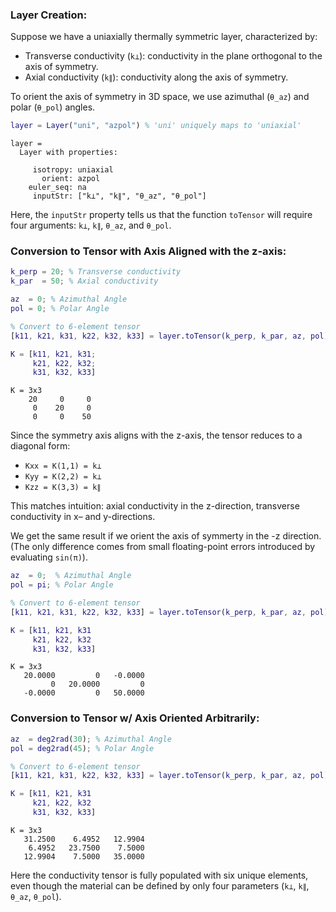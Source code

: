 
### Layer Creation:

Suppose we have a uniaxially thermally symmetric layer, characterized by:

-  Transverse conductivity (`k⊥`): conductivity in the plane orthogonal to the axis of symmetry. 
-  Axial conductivity (`k∥`): conductivity along the axis of symmetry. 

To orient the axis of symmetry in 3D space, we use azimuthal (`θ_az`) and polar (`θ_pol`) angles.

```matlab
layer = Layer("uni", "azpol") % 'uni' uniquely maps to 'uniaxial'
```

```matlabTextOutput
layer = 
  Layer with properties:

     isotropy: uniaxial
       orient: azpol
    euler_seq: na
     inputStr: ["k⊥", "k∥", "θ_az", "θ_pol"]
```


Here, the `inputStr` property tells us that the function `toTensor` will require four arguments: `k⊥`, `k∥`, `θ_az`, and `θ_pol`.

### Conversion to Tensor with Axis Aligned with the z\-axis:
```matlab
k_perp = 20; % Transverse conductivity
k_par  = 50; % Axial conductivity

az  = 0; % Azimuthal Angle
pol = 0; % Polar Angle

% Convert to 6-element tensor
[k11, k21, k31, k22, k32, k33] = layer.toTensor(k_perp, k_par, az, pol);

K = [k11, k21, k31;
     k21, k22, k32;
     k31, k32, k33]
```

```matlabTextOutput
K = 3x3
    20     0     0
     0    20     0
     0     0    50

```


Since the symmetry axis aligns with the z\-axis, the tensor reduces to a diagonal form:

-  `Kxx = K(1,1) = k⊥` 
-  `Kyy = K(2,2) = k⊥` 
-  `Kzz = K(3,3) = k∥` 

This matches intuition: axial conductivity in the z\-direction, transverse conductivity in x– and y\-directions.


We get the same result if we orient the axis of symmerty in the \-z direction.  (The only difference comes from small floating\-point errors introduced by evaluating `sin⁡(π)`).

```matlab
az  = 0;  % Azimuthal Angle
pol = pi; % Polar Angle

% Convert to 6-element tensor
[k11, k21, k31, k22, k32, k33] = layer.toTensor(k_perp, k_par, az, pol);

K = [k11, k21, k31
     k21, k22, k32
     k31, k32, k33]
```

```matlabTextOutput
K = 3x3
   20.0000         0   -0.0000
         0   20.0000         0
   -0.0000         0   50.0000

```

### Conversion to Tensor w/ Axis Oriented Arbitrarily:
```matlab
az  = deg2rad(30); % Azimuthal Angle
pol = deg2rad(45); % Polar Angle

% Convert to 6-element tensor
[k11, k21, k31, k22, k32, k33] = layer.toTensor(k_perp, k_par, az, pol);

K = [k11, k21, k31
     k21, k22, k32
     k31, k32, k33]
```

```matlabTextOutput
K = 3x3
   31.2500    6.4952   12.9904
    6.4952   23.7500    7.5000
   12.9904    7.5000   35.0000

```


Here the conductivity tensor is fully populated with six unique elements, even though the material can be defined by only four parameters (`k⊥`, `k∥`, `θ_az`, `θ_pol`).

